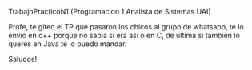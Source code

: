 TrabajoPracticoN1 (Programacion 1 Analista de Sistemas UAI)

Profe, te giteo el TP que pasaron los chicos al grupo de whatsapp, te lo envío en c++ porque no sabia si era asi o en C, de última si también lo queres en Java te lo puedo mandar.

Saludos!
